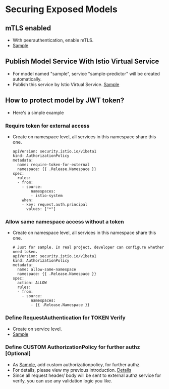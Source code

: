 # Securing Exposed Models

## mTLS enabled
- With peerauthentication, enable mTLS.
- [Sample](https://github.com/johnzheng1975/kcd_beijing2025/blob/main/flux_samples/istio_mTLS.yaml)

## Publish Model Service With Istio Virtual Service
- For model named "sample", service "sample-predictor" will be created automatically. 
- Publish this service by Istio Virtual Service. [Sample](https://github.com/johnzheng1975/kcd_beijing2025/blob/main/helmcharts_samples/SecurerWhenExposeModel/virtualservice.yaml)

## How to protect model by JWT token?
- Here's a simple example

### Require token for external access
- Create on namespace level, all services in this namespace share this one.
  ```
  apiVersion: security.istio.io/v1beta1
  kind: AuthorizationPolicy
  metadata:
    name: require-token-for-external
    namespace: {{ .Release.Namespace }}
  spec:
    rules:
    - from:
      - source:
          namespaces:
          - istio-system
      when:
      - key: request.auth.principal
        values: ["*"]
  ```

### Allow same namespace access without a token
- Create on namespace level, all services in this namespace share this one.
  ```
  # Just for sample. In real project, developer can configure whether need token.
  apiVersion: security.istio.io/v1beta1
  kind: AuthorizationPolicy
  metadata:
    name: allow-same-namespace
    namespace: {{ .Release.Namespace }}
  spec:
    action: ALLOW
    rules:
    - from:
      - source:
          namespaces:
          - {{ .Release.Namespace }}
  ```

### Define RequestAuthentication for TOKEN Verify
- Create on service level.
- [Sample](https://github.com/johnzheng1975/kcd_beijing2025/blob/main/flux_samples/istio_mTLS.yaml)

### Define CUSTOM AuthorizationPolicy for further authz [Optional]
- As [Sample](https://github.com/johnzheng1975/kcd_beijing2025/blob/main/helmcharts_samples/SecurerWhenExposeModel/authorizationpolicy-custom.yaml), add custom authorizationpolicy, for further authz.
- For details, please view my previous introduction. [Details](https://github.com/johnzheng1975/istiocon2023/tree/main/samples/AuthenticationAndAuthorization/ExtAuthz-AuthzCustom)
- Since all request header/ body will be sent to external authz service for verify, you can use any validation logic you like.
